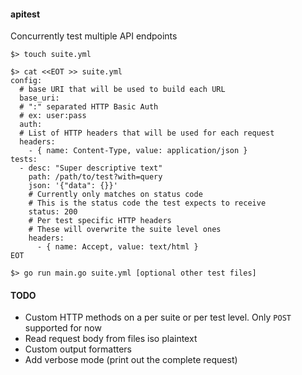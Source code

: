 #### apitest

Concurrently test multiple API endpoints

```
$> touch suite.yml

$> cat <<EOT >> suite.yml
config:
  # base URI that will be used to build each URL
  base_uri: 
  # ":" separated HTTP Basic Auth
  # ex: user:pass
  auth:
  # List of HTTP headers that will be used for each request
  headers:
    - { name: Content-Type, value: application/json }
tests:
  - desc: "Super descriptive text"
    path: /path/to/test?with=query
    json: '{"data": {}}'
    # Currently only matches on status code
    # This is the status code the test expects to receive
    status: 200
    # Per test specific HTTP headers
    # These will overwrite the suite level ones
    headers:
      - { name: Accept, value: text/html }
EOT

$> go run main.go suite.yml [optional other test files]
```

#### TODO

* Custom HTTP methods on a per suite or per test level. Only `POST` supported for now
* Read request body from files iso plaintext
* Custom output formatters
* Add verbose mode (print out the complete request)
